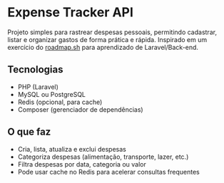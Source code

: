 # Expense Tracker API

Projeto simples para rastrear despesas pessoais, permitindo cadastrar, listar e organizar gastos de forma prática e rápida. Inspirado em um exercício do [roadmap.sh](https://roadmap.sh/projects/expense-tracker-api) para aprendizado de Laravel/Back-end.

## Tecnologias

* PHP (Laravel)
* MySQL ou PostgreSQL
* Redis (opcional, para cache)
* Composer (gerenciador de dependências)

## O que faz

* Cria, lista, atualiza e exclui despesas
* Categoriza despesas (alimentação, transporte, lazer, etc.)
* Filtra despesas por data, categoria ou valor
* Pode usar cache no Redis para acelerar consultas frequentes

<!-- ## Como usar

Clone o projeto:

```bash
git clone https://github.com/seu-usuario/expense-tracker-api.git
cd expense-tracker-api
```

Rota para criar uma despesa:

```
POST http://localhost:8000/api/expenses
Authorization: Bearer {token}
Content-Type: application/json
```

Exemplo de payload:

```json
{
  "title": "Supermercado",
  "amount": 150.75,
  "category": "Alimentação",
  "date": "2025-08-22"
}
```

Rota para listar despesas:

```
GET http://localhost:8000/api/expenses
Authorization: Bearer {token}
``` -->
